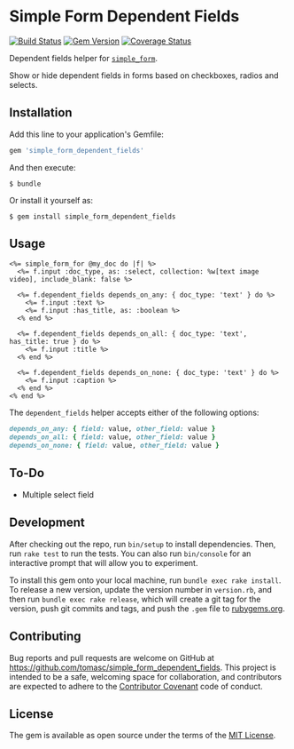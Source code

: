 # Simple Form Dependent Fields

[![Build Status](https://travis-ci.org/tomasc/simple_form_dependent_fields.svg)](https://travis-ci.org/tomasc/simple_form_dependent_fields) [![Gem Version](https://badge.fury.io/rb/simple_form_dependent_fields.svg)](http://badge.fury.io/rb/simple_form_dependent_fields) [![Coverage Status](https://img.shields.io/coveralls/tomasc/simple_form_dependent_fields.svg)](https://coveralls.io/r/tomasc/simple_form_dependent_fields)

Dependent fields helper for [`simple_form`](https://github.com/plataformatec/simple_form).

Show or hide dependent fields in forms based on checkboxes, radios and selects.

## Installation

Add this line to your application's Gemfile:

```ruby
gem 'simple_form_dependent_fields'
```

And then execute:

    $ bundle

Or install it yourself as:

    $ gem install simple_form_dependent_fields

## Usage

```ERB
<%= simple_form_for @my_doc do |f| %>
  <%= f.input :doc_type, as: :select, collection: %w[text image video], include_blank: false %>

  <%= f.dependent_fields depends_on_any: { doc_type: 'text' } do %>
    <%= f.input :text %>
    <%= f.input :has_title, as: :boolean %>
  <% end %>

  <%= f.dependent_fields depends_on_all: { doc_type: 'text', has_title: true } do %>
    <%= f.input :title %>
  <% end %>

  <%= f.dependent_fields depends_on_none: { doc_type: 'text' } do %>
    <%= f.input :caption %>
  <% end %>
<% end %>
```

The `dependent_fields` helper accepts either of the following options:

```RUBY
depends_on_any: { field: value, other_field: value }
depends_on_all: { field: value, other_field: value }
depends_on_none: { field: value, other_field: value }
```

## To-Do

* Multiple select field

## Development

After checking out the repo, run `bin/setup` to install dependencies. Then, run `rake test` to run the tests. You can also run `bin/console` for an interactive prompt that will allow you to experiment.

To install this gem onto your local machine, run `bundle exec rake install`. To release a new version, update the version number in `version.rb`, and then run `bundle exec rake release`, which will create a git tag for the version, push git commits and tags, and push the `.gem` file to [rubygems.org](https://rubygems.org).

## Contributing

Bug reports and pull requests are welcome on GitHub at https://github.com/tomasc/simple_form_dependent_fields. This project is intended to be a safe, welcoming space for collaboration, and contributors are expected to adhere to the [Contributor Covenant](http://contributor-covenant.org) code of conduct.

## License

The gem is available as open source under the terms of the [MIT License](https://opensource.org/licenses/MIT).
